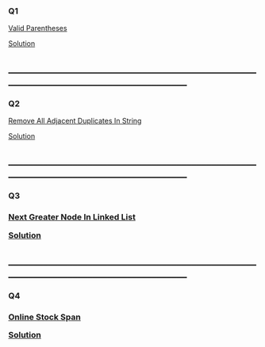 <h3>Q1</h3>
<a href = "https://leetcode.com/problems/remove-all-adjacent-duplicates-in-string/">Valid Parentheses</a>

<a href = "">Solution</a>

<h2>______________________________________________________________________________________</h2>

<h3>Q2</h3>
<a href = "https://leetcode.com/problems/remove-all-adjacent-duplicates-in-string/">Remove All Adjacent Duplicates In String</a>

<a href = "">Solution</a>

<h2>______________________________________________________________________________________</h2>

<h3>Q3<h3>

<a href = "https://leetcode.com/problems/next-greater-node-in-linked-list/">Next Greater Node In Linked List</a>

<a href = "">Solution</a>

<h2>______________________________________________________________________________________</h2>

<h3>Q4<h3>

<a href = "https://leetcode.com/problems/online-stock-span">Online Stock Span</a>

<a href = "">Solution</a>